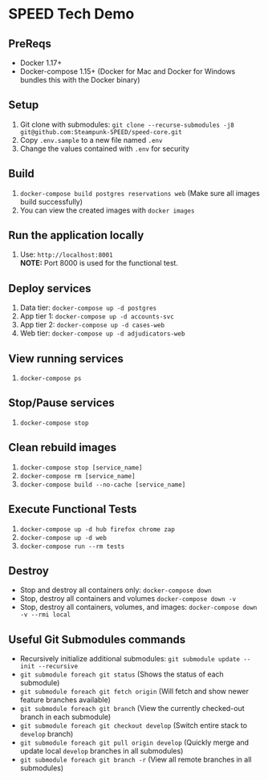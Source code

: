 # SPEED Tech Demo

## PreReqs
- Docker 1.17+
- Docker-compose 1.15+ (Docker for Mac and Docker for Windows bundles this with the Docker binary)

## Setup
1. Git clone with submodules: `git clone --recurse-submodules -j8 git@github.com:Steampunk-SPEED/speed-core.git`
2. Copy `.env.sample` to a new file named `.env`
3. Change the values contained with `.env` for security

## Build
1. `docker-compose build postgres reservations web` (Make sure all images build successfully)
2. You can view the created images with `docker images`

## Run the application locally
1. Use: `http://localhost:8001`  
**NOTE:** Port 8000 is used for the functional test.

## Deploy services
1. Data tier: `docker-compose up -d postgres`
2. App tier 1: `docker-compose up -d accounts-svc`
3. App tier 2: `docker-compose up -d cases-web`
4. Web tier: `docker-compose up -d adjudicators-web`

## View running services
1. `docker-compose ps`

## Stop/Pause services
1. `docker-compose stop`

## Clean rebuild images
1. `docker-compose stop [service_name]`
2. `docker-compose rm [service_name]`
3. `docker-compose build --no-cache [service_name]`

## Execute Functional Tests
1. `docker-compose up -d hub firefox chrome zap`
2. `docker-compose up -d web`
3. `docker-compose run --rm tests`

## Destroy
- Stop and destroy all containers only: `docker-compose down`
- Stop, destroy all containers and volumes `docker-compose down -v`
- Stop, destroy all containers, volumes, and images: `docker-compose down -v --rmi local`


## Useful Git Submodules commands
- Recursively initialize additional submodules: `git submodule update --init --recursive`
- `git submodule foreach git status` (Shows the status of each submodule)
- `git submodule foreach git fetch origin` (Will fetch and show newer feature branches available)
- `git submodule foreach git branch` (View the currently checked-out branch in each submodule)
- `git submodule foreach git checkout develop` (Switch entire stack to `develop` branch)
- `git submodule foreach git pull origin develop` (Quickly merge and update local `develop` branches in all submodules)
- `git submodule foreach git branch -r` (View all remote branches in all submodules)
